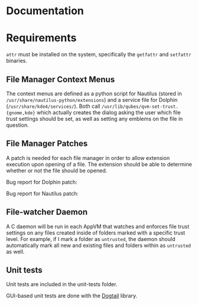 # Documentation

# Requirements

`attr` must be installed on the system, specifically the `getfattr` and `setfattr` binaries.

## File Manager Context Menus

The context menus are defined as a python script for Nautilus
(stored in `/usr/share/nautilus-python/extensions`) and a service file
for Dolphin (`/usr/share/kde4/services/`). Both call
`/usr/lib/qubes/qvm-set-trust.{gnome,kde}` which actually creates the dialog
asking the user which file trust settings should be set, as well as setting any
emblems on the file in question.

## File Manager Patches

A patch is needed for each file manager in order to allow extension execution
upon opening of a file. The extension should be able to determine whether or not
the file should be opened.

Bug report for Dolphin patch:

Bug report for Nautilus patch:

## File-watcher Daemon

A C daemon will be run in each AppVM that watches and enforces file trust
settings on any files created inside of folders marked with a specific trust
level. For example, if I mark a folder as `untrusted`, the daemon should
automatically mark all new and existing files and folders within as `untrusted`
as well.

## Unit tests

Unit tests are included in the unit-tests folder.

GUI-based unit tests are done with the
[Dogtail](https://gitlab.com/dogtail/dogtail) library.
